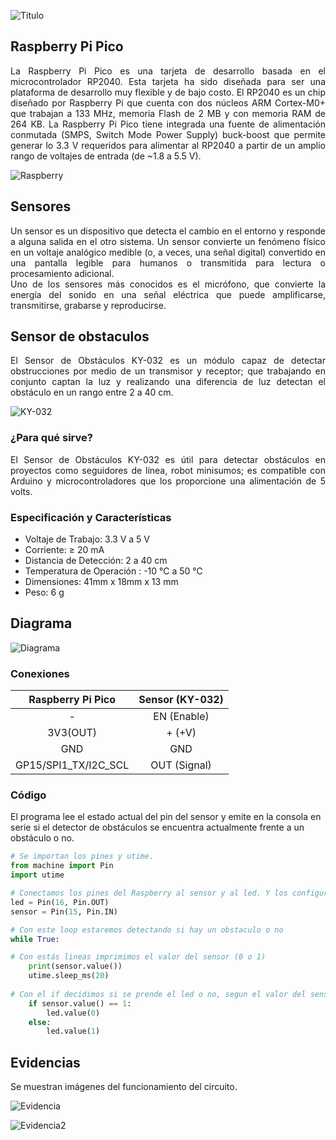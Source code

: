 ![Titulo](cooltext399102852286274.gif)


## Raspberry Pi Pico
<div style="text-align: justify"> La Raspberry Pi Pico es una tarjeta de desarrollo basada en el microcontrolador RP2040. Esta tarjeta ha sido diseñada para ser una plataforma de desarrollo muy flexible y de bajo costo. El RP2040 es un chip diseñado por Raspberry Pi que cuenta con dos núcleos ARM Cortex-M0+ que trabajan a 133 MHz, memoria Flash de 2 MB y con memoria RAM de 264 KB. La Raspberry Pi Pico tiene integrada una fuente de alimentación conmutada (SMPS, Switch Mode Power Supply) buck-boost que permite generar lo 3.3 V requeridos para alimentar al RP2040 a partir de un amplio rango de voltajes de entrada (de ~1.8 a 5.5 V). </div>

![Raspberry](https://raspilab.com/wp-content/uploads/2021/07/pinout-1-1024x619.png)

## Sensores
<div style="text-align: justify"> Un sensor es un dispositivo que detecta el cambio en el entorno y responde a alguna salida en el otro sistema. Un sensor convierte un fenómeno físico en un voltaje analógico medible (o, a veces, una señal digital) convertido en una pantalla legible para humanos o transmitida para lectura o procesamiento adicional.</div>

<div style="text-align: justify"> Uno de los sensores más conocidos es el micrófono, que convierte la energía del sonido en una señal eléctrica que puede amplificarse, transmitirse, grabarse y reproducirse.</div>

## Sensor de obstaculos
<div style="text-align: justify"> El Sensor de Obstáculos  KY-032 es un módulo capaz de detectar obstrucciones  por medio de un transmisor y receptor; que trabajando en conjunto captan la luz y realizando una diferencia de luz detectan el obstáculo en un rango entre 2 a 40 cm. </div>

![KY-032](https://uelectronics.com/wp-content/uploads/2017/06/AR0049-KY-032-V2.jpg)

### ¿Para qué sirve?

<div style="text-align: justify"> El Sensor de Obstáculos KY-032 es útil para detectar obstáculos en proyectos como seguidores de línea, robot minisumos; es compatible con Arduino y microcontroladores que los proporcione una alimentación de 5 volts. </div>


### Especificación y Características

- Voltaje de Trabajo: 3.3 V a 5 V
- Corriente:  ≥ 20 mA
- Distancia de Detección:  2  a 40 cm
- Temperatura de Operación :  -10 ℃   a  50 ℃
- Dimensiones: 41mm x 18mm x 13 mm
- Peso: 6 g 

## Diagrama

![Diagrama](DiagramaKY032.png)

### Conexiones

|   Raspberry Pi Pico  | Sensor (KY-032) |
|:--------------------:|:---------------:|
|           -          |   EN (Enable)   |
|       3V3(OUT)       |      + (+V)     |
|          GND         |       GND       |
| GP15/SPI1_TX/I2C_SCL |   OUT (Signal)  |

### Código

El programa lee el estado actual del pin del sensor y emite en la consola en serie si el detector de obstáculos se encuentra actualmente frente a un obstáculo o no.

````python
# Se importan los pines y utime.
from machine import Pin
import utime

# Conectamos los pines del Raspberry al sensor y al led. Y los configuramos
led = Pin(16, Pin.OUT)
sensor = Pin(15, Pin.IN)

# Con este loop estaremos detectando si hay un obstaculo o no
while True:

# Con estás lineas imprimimos el valor del sensor (0 o 1)
	print(sensor.value())
	utime.sleep_ms(20)
	
# Con el if decidimos si se prende el led o no, segun el valor del sensor
	if sensor.value() == 1:
		led.value(0)
	else:
		led.value(1)
````

## Evidencias

Se muestran imágenes del funcionamiento del circuito.

![Evidencia](E1.jpg)

![Evidencia2](E2.jpg)
